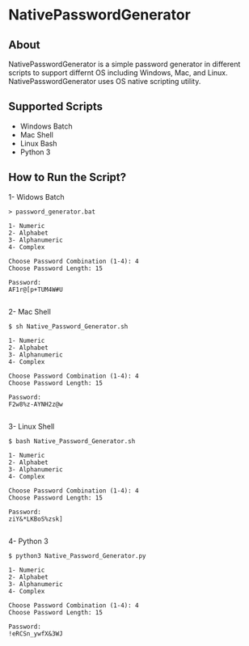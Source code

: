# NativePasswordGenerator

## About ##
NativePasswordGenerator is a simple password generator in different scripts to support differnt OS including Windows, Mac, and Linux. NativePasswordGenerator uses OS native scripting utility. 

## Supported Scripts ##
- Windows Batch
- Mac Shell
- Linux Bash
- Python 3

## How to Run the Script? ##
1- Widows Batch

```
> password_generator.bat
 
1- Numeric
2- Alphabet
3- Alphanumeric
4- Complex

Choose Password Combination (1-4): 4
Choose Password Length: 15

Password:
AF1r@[p+TUM4W#U
 
```

2- Mac Shell

```
$ sh Native_Password_Generator.sh 

1- Numeric
2- Alphabet
3- Alphanumeric
4- Complex

Choose Password Combination (1-4): 4
Choose Password Length: 15

Password:
F2w8%z-AYNH2z@w
 
```

3- Linux Shell

```
$ bash Native_Password_Generator.sh 

1- Numeric
2- Alphabet
3- Alphanumeric
4- Complex

Choose Password Combination (1-4): 4
Choose Password Length: 15

Password:
ziY&*LKBoS%zsk]
 
```

4- Python 3

```
$ python3 Native_Password_Generator.py 

1- Numeric
2- Alphabet
3- Alphanumeric
4- Complex

Choose Password Combination (1-4): 4
Choose Password Length: 15

Password:
!eRCSn_ywfX&3WJ
 
```
